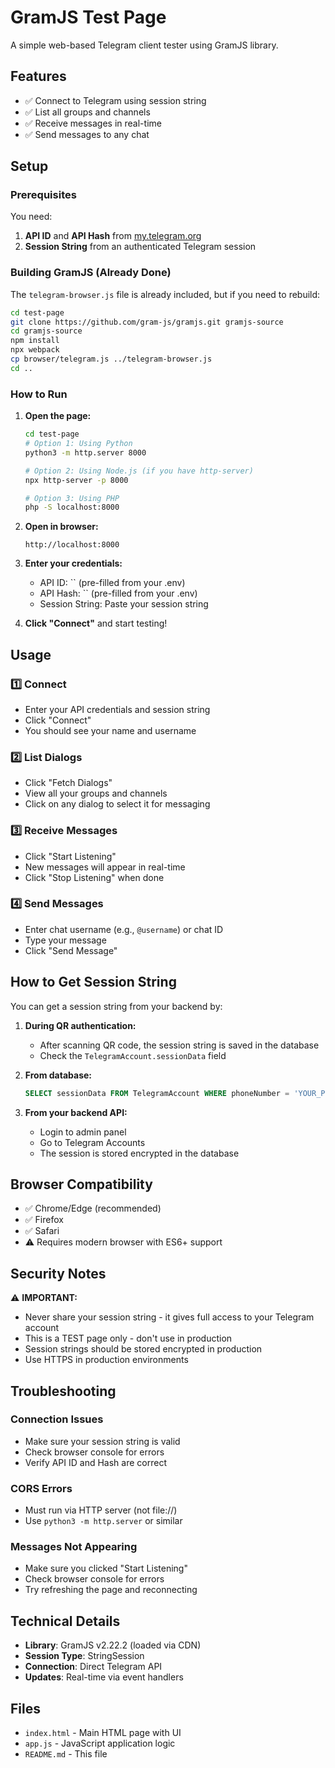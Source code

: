 # GramJS Test Page

A simple web-based Telegram client tester using GramJS library.

## Features

- ✅ Connect to Telegram using session string
- ✅ List all groups and channels
- ✅ Receive messages in real-time
- ✅ Send messages to any chat

## Setup

### Prerequisites

You need:
1. **API ID** and **API Hash** from [my.telegram.org](https://my.telegram.org)
2. **Session String** from an authenticated Telegram session

### Building GramJS (Already Done)

The `telegram-browser.js` file is already included, but if you need to rebuild:

```bash
cd test-page
git clone https://github.com/gram-js/gramjs.git gramjs-source
cd gramjs-source
npm install
npx webpack
cp browser/telegram.js ../telegram-browser.js
cd ..
```

### How to Run

1. **Open the page:**
   ```bash
   cd test-page
   # Option 1: Using Python
   python3 -m http.server 8000

   # Option 2: Using Node.js (if you have http-server)
   npx http-server -p 8000

   # Option 3: Using PHP
   php -S localhost:8000
   ```

2. **Open in browser:**
   ```
   http://localhost:8000
   ```

3. **Enter your credentials:**
   - API ID: `` (pre-filled from your .env)
   - API Hash: `` (pre-filled from your .env)
   - Session String: Paste your session string

4. **Click "Connect"** and start testing!

## Usage

### 1️⃣ Connect
- Enter your API credentials and session string
- Click "Connect"
- You should see your name and username

### 2️⃣ List Dialogs
- Click "Fetch Dialogs"
- View all your groups and channels
- Click on any dialog to select it for messaging

### 3️⃣ Receive Messages
- Click "Start Listening"
- New messages will appear in real-time
- Click "Stop Listening" when done

### 4️⃣ Send Messages
- Enter chat username (e.g., `@username`) or chat ID
- Type your message
- Click "Send Message"

## How to Get Session String

You can get a session string from your backend by:

1. **During QR authentication:**
   - After scanning QR code, the session string is saved in the database
   - Check the `TelegramAccount.sessionData` field

2. **From database:**
   ```sql
   SELECT sessionData FROM TelegramAccount WHERE phoneNumber = 'YOUR_PHONE';
   ```

3. **From your backend API:**
   - Login to admin panel
   - Go to Telegram Accounts
   - The session is stored encrypted in the database

## Browser Compatibility

- ✅ Chrome/Edge (recommended)
- ✅ Firefox
- ✅ Safari
- ⚠️ Requires modern browser with ES6+ support

## Security Notes

⚠️ **IMPORTANT:**
- Never share your session string - it gives full access to your Telegram account
- This is a TEST page only - don't use in production
- Session strings should be stored encrypted in production
- Use HTTPS in production environments

## Troubleshooting

### Connection Issues
- Make sure your session string is valid
- Check browser console for errors
- Verify API ID and Hash are correct

### CORS Errors
- Must run via HTTP server (not file://)
- Use `python3 -m http.server` or similar

### Messages Not Appearing
- Make sure you clicked "Start Listening"
- Check browser console for errors
- Try refreshing the page and reconnecting

## Technical Details

- **Library**: GramJS v2.22.2 (loaded via CDN)
- **Session Type**: StringSession
- **Connection**: Direct Telegram API
- **Updates**: Real-time via event handlers

## Files

- `index.html` - Main HTML page with UI
- `app.js` - JavaScript application logic
- `README.md` - This file
